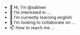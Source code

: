 - 👋 Hi, I’m @xabiwe
- 👀 I’m interested in ...
- 🌱 I’m currently learning english
- 💞️ I’m looking to collaborate on ...
- 📫 How to reach me ...

<!---
xabiwe/xabiwe is a ✨ special ✨ repository because its `README.md` (this file) appears on your GitHub profile.
You can click the Preview link to take a look at your changes.
--->
